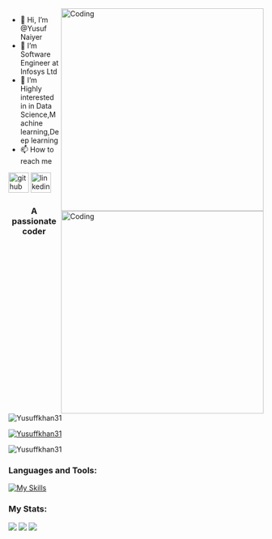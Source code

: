 <img align="right" alt="Coding" width="400" src="https://tenor.com/bwEBR.gif">

* 👋 Hi, I’m @Yusuf Naiyer <img align="right" alt="Coding" width="400" src="https://media.giphy.com/media/26tn33aiTi1jkl6H6/giphy.gif">
* 👀 I’m Software Engineer at Infosys Ltd
* 🌱 I’m Highly interested in in Data Science,Machine learning,Deep learning    
* 📫 How to reach me


[<img src='https://cdn.jsdelivr.net/npm/simple-icons@3.0.1/icons/github.svg' alt='github' height='40'>](https://github.com/Yusuffkhan31)  [<img src='https://cdn.jsdelivr.net/npm/simple-icons@3.0.1/icons/linkedin.svg' alt='linkedin' height='40'>](https://www.linkedin.com/in/yusuf-khan-136603195/)
<h3 align="center">A passionate coder</h3>

<p align="left"> <img src="https://komarev.com/ghpvc/?username=Yusuffkhan31&label=Profile%20views&color=0e75b6&style=flat" alt="Yusuffkhan31" /> </p>

<p align="left"> <a href="https://github.com/ryo-ma/github-profile-trophy"><img src="https://github-profile-trophy.vercel.app/?username=Yusuffkhan31" alt="Yusuffkhan31" /></a> </p>

</p>

<p><img align="center" src="https://github-readme-stats.vercel.app/api/top-langs?username=Yusuffkhan31&show_icons=true&locale=en&layout=compact" alt="Yusuffkhan31" /></p>

### Languages and Tools:
[![My Skills](https://skills.thijs.gg/icons?i=python,java,ai,spring,angular,azure,nodejs,docker,mongodb,mysql,linux,tensorflow,bootstrap,firebase,flask,react,heroku,kubernetes,aws,figma&theme=light)](https://skills.thijs.gg)

### My Stats:

<img src="https://github-readme-stats.vercel.app/api?username=Yusuffkhan31&show_icons=true"/>

<img src="https://github-readme-stats.vercel.app/api/top-langs?username=Yusuffkhan31"/>

<img src="https://github-readme-streak-stats.herokuapp.com/?user=Yusuffkhan31"/>

